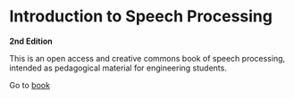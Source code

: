# Introduction to Speech Processing
**2nd Edition**


This is an open access and creative commons book of speech processing, intended as pedagogical material for engineering students.

Go to [book](_build/html/index.html)